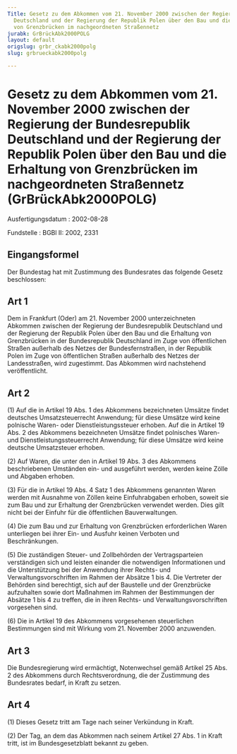 ```yaml
---
Title: Gesetz zu dem Abkommen vom 21. November 2000 zwischen der Regierung der Bundesrepublik
  Deutschland und der Regierung der Republik Polen über den Bau und die Erhaltung
  von Grenzbrücken im nachgeordneten Straßennetz
jurabk: GrBrückAbk2000POLG
layout: default
origslug: grbr_ckabk2000polg
slug: grbrueckabk2000polg

---
```


# Gesetz zu dem Abkommen vom 21. November 2000 zwischen der Regierung der Bundesrepublik Deutschland und der Regierung der Republik Polen über den Bau und die Erhaltung von Grenzbrücken im nachgeordneten Straßennetz (GrBrückAbk2000POLG)

Ausfertigungsdatum
:   2002-08-28

Fundstelle
:   BGBl II: 2002, 2331



## Eingangsformel

Der Bundestag hat mit Zustimmung des Bundesrates das folgende Gesetz beschlossen:


## Art 1

Dem in Frankfurt (Oder) am 21. November 2000 unterzeichneten Abkommen zwischen der Regierung der Bundesrepublik Deutschland und der Regierung der Republik Polen über den Bau und die Erhaltung von Grenzbrücken in der Bundesrepublik Deutschland im Zuge von öffentlichen Straßen außerhalb des Netzes der Bundesfernstraßen, in der Republik Polen im Zuge von öffentlichen Straßen außerhalb des Netzes der Landesstraßen, wird zugestimmt. Das Abkommen wird nachstehend veröffentlicht.


## Art 2

(1) Auf die in Artikel 19 Abs. 1 des Abkommens bezeichneten Umsätze findet deutsches Umsatzsteuerrecht Anwendung; für diese Umsätze wird keine polnische Waren- oder Dienstleistungssteuer erhoben. Auf die in Artikel 19 Abs. 2 des Abkommens bezeichneten Umsätze findet polnisches Waren- und Dienstleistungssteuerrecht Anwendung; für diese Umsätze wird keine deutsche Umsatzsteuer erhoben.

(2) Auf Waren, die unter den in Artikel 19 Abs. 3 des Abkommens beschriebenen Umständen ein- und ausgeführt werden, werden keine Zölle und Abgaben erhoben.

(3) Für die in Artikel 19 Abs. 4 Satz 1 des Abkommens genannten Waren werden mit Ausnahme von Zöllen keine Einfuhrabgaben erhoben, soweit sie zum Bau und zur Erhaltung der Grenzbrücken verwendet werden. Dies gilt nicht bei der Einfuhr für die öffentlichen Bauverwaltungen.

(4) Die zum Bau und zur Erhaltung von Grenzbrücken erforderlichen Waren unterliegen bei ihrer Ein- und Ausfuhr keinen Verboten und Beschränkungen.

(5) Die zuständigen Steuer- und Zollbehörden der Vertragsparteien verständigen sich und leisten einander die notwendigen Informationen und die Unterstützung bei der Anwendung ihrer Rechts- und Verwaltungsvorschriften im Rahmen der Absätze 1 bis 4. Die Vertreter der Behörden sind berechtigt, sich auf der Baustelle und der Grenzbrücke aufzuhalten sowie dort Maßnahmen im Rahmen der Bestimmungen der Absätze 1 bis 4 zu treffen, die in ihren Rechts- und Verwaltungsvorschriften vorgesehen sind.

(6) Die in Artikel 19 des Abkommens vorgesehenen steuerlichen Bestimmungen sind mit Wirkung vom 21. November 2000 anzuwenden.


## Art 3

Die Bundesregierung wird ermächtigt, Notenwechsel gemäß Artikel 25 Abs. 2 des Abkommens durch Rechtsverordnung, die der Zustimmung des Bundesrates bedarf, in Kraft zu setzen.


## Art 4

(1) Dieses Gesetz tritt am Tage nach seiner Verkündung in Kraft.

(2) Der Tag, an dem das Abkommen nach seinem Artikel 27 Abs. 1 in Kraft tritt, ist im Bundesgesetzblatt bekannt zu geben.

